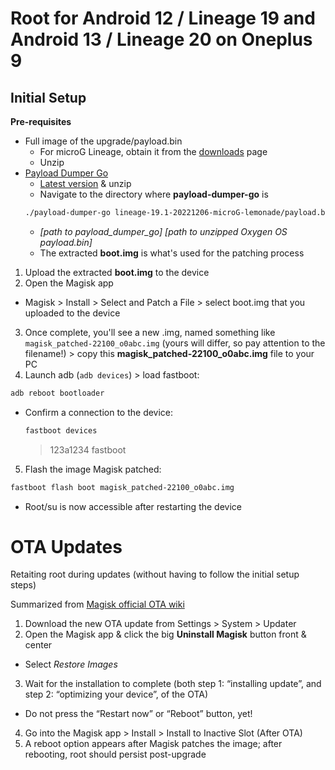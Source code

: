 # Root for Android 12 / Lineage 19 and Android 13 / Lineage 20 on Oneplus 9

## Initial Setup
**Pre-requisites**
- Full image of the upgrade/payload.bin
  - For microG Lineage, obtain it from the [downloads](https://download.lineage.microg.org/) page
  - Unzip
- [Payload Dumper Go](https://github.com/ssut/payload-dumper-go)
  - [Latest version](https://github.com/ssut/payload-dumper-go/releases) & unzip
  - Navigate to the directory where **payload-dumper-go** is
  ```bash
  ./payload-dumper-go lineage-19.1-20221206-microG-lemonade/payload.bin
  ```
    - *[path to payload_dumper_go] [path to unzipped Oxygen OS payload.bin]*
    - The extracted **boot.img** is what's used for the patching process


1. Upload the extracted **boot.img** to the device
2. Open the Magisk app
  - Magisk > Install > Select and Patch a File > select boot.img that you uploaded to the device
3.  Once complete, you'll see a new .img, named something like `magisk_patched-22100_o0abc.img` (yours will differ, so pay attention to the filename!) > copy this **magisk_patched-22100_o0abc.img** file to your PC
4. Launch adb (`adb devices`) > load fastboot:
```bash
adb reboot bootloader
```

  - Confirm a connection to the device:
    ```bash
    fastboot devices
    ```
    > 123a1234	fastboot

5. Flash the image Magisk patched:
```bash
fastboot flash boot magisk_patched-22100_o0abc.img
```

  - Root/su is now accessible after restarting the device

# OTA Updates

Retaiting root during updates (without having to follow the initial setup steps)

Summarized from [Magisk official OTA wiki](https://topjohnwu.github.io/Magisk/ota.html)

1. Download the new OTA update from Settings > System > Updater
2. Open the Magisk app & click the big **Uninstall Magisk** button front & center
  - Select *Restore Images*

3. Wait for the installation to complete (both step 1: “installing update”, and step 2: “optimizing your device”, of the OTA)
  - Do not press the “Restart now” or “Reboot” button, yet!

4. Go into the Magisk app > Install > Install to Inactive Slot (After OTA)
5. A reboot option appears after Magisk patches the image; after rebooting, root should persist post-upgrade
